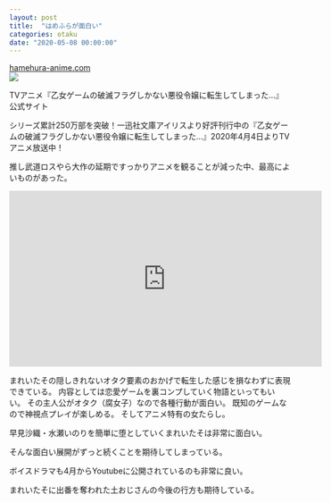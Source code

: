 ```yaml
---
layout: post
title:  "はめふらが面白い"
categories: otaku
date: "2020-05-08 00:00:00"
---
```




<div class="card">
  <a href="https://hamehura-anime.com/"></a>
  <div class="card__header">
    <a href="https://hamehura-anime.com/">hamehura-anime.com</a>
  </div>
  <div class="card__image">
    <img src="https://hamehura-anime.com/wp/wp-content/themes/hamehura/assets/img/module/OGP_200414.jpg">
  </div>
  <div class="card__title">
    <p>TVアニメ『乙女ゲームの破滅フラグしかない悪役令嬢に転生してしまった…』公式サイト</p>
  </div>
  <div class="card__description">
    <p>シリーズ累計250万部を突破！一迅社文庫アイリスより好評刊行中の『乙女ゲームの破滅フラグしかない悪役令嬢に転生してしまった…』2020年4月4日よりTVアニメ放送中！</p>
  </div>
</div>


推し武道ロスやら大作の延期ですっかりアニメを観ることが減った中、最高によいものがあった。

<div class="google">
<iframe width="560" height="315" src="https://www.youtube.com/embed/RyBy8uvaFAo" frameborder="0" allow="accelerometer; autoplay; encrypted-media; gyroscope; picture-in-picture" allowfullscreen></iframe>
</div>

まれいたその隠しきれないオタク要素のおかげで転生した感じを損なわずに表現できている。
内容としては恋愛ゲームを裏コンプしていく物語といってもいい。
その主人公がオタク（腐女子）なので各種行動が面白い。
既知のゲームなので神視点プレイが楽しめる。
そしてアニメ特有の女たらし。

早見沙織・水瀬いのりを簡単に堕としていくまれいたそは非常に面白い。

そんな面白い展開がずっと続くことを期待してしまっている。

ボイスドラマも4月からYoutubeに公開されているのも非常に良い。

まれいたそに出番を奪われた土おじさんの今後の行方も期待している。
